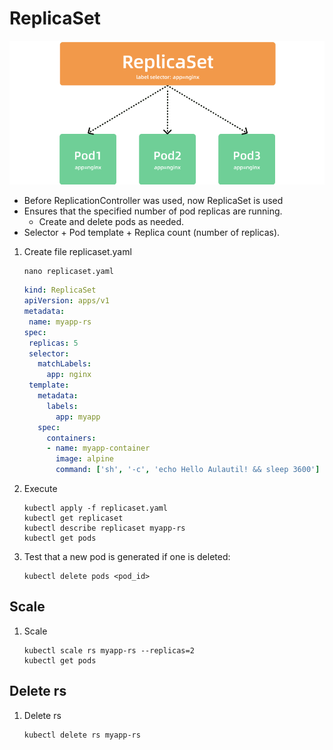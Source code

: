# ReplicaSet

![alt text](../img/ReplicaSet.png)

- Before ReplicationController was used, now ReplicaSet is used
- Ensures that the specified number of pod replicas are running.
  - Create and delete pods as needed.
- Selector + Pod template + Replica count (number of replicas).

1. Create file replicaset.yaml

    ```console
    nano replicaset.yaml
    ```

    ```yaml
    kind: ReplicaSet
    apiVersion: apps/v1
    metadata:
     name: myapp-rs
    spec:
     replicas: 5
     selector:
       matchLabels:
         app: nginx
     template:
       metadata:
         labels:
           app: myapp
       spec:
         containers:
         - name: myapp-container
           image: alpine
           command: ['sh', '-c', 'echo Hello Aulautil! && sleep 3600']
    ```

2. Execute

    ```console
    kubectl apply -f replicaset.yaml
    kubectl get replicaset
    kubectl describe replicaset myapp-rs
    kubectl get pods
    ```

3. Test that a new pod is generated if one is deleted:

    ```console
    kubectl delete pods <pod_id>
    ```

## Scale

1. Scale

    ```console
    kubectl scale rs myapp-rs --replicas=2
    kubectl get pods
    ```

## Delete rs

1. Delete rs

    ```console
    kubectl delete rs myapp-rs
    ```
